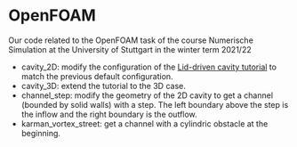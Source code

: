 # OpenFOAM

Our code related to the OpenFOAM task of the course Numerische Simulation at the University of Stuttgart in the winter term 2021/22

- cavity_2D: modify the configuration of the [Lid-driven cavity tutorial](https://www.openfoam.com/documentation/tutorial-guide/2-incompressible-flow/2.1-lid-driven-cavity-flow#x6-60002.1) to match the previous default configuration.
- cavity_3D: extend the tutorial to the 3D case.
- channel_step: modify the geometry of the 2D cavity to get a channel (bounded by solid walls) with a step. The left boundary above the step is the inflow and the right boundary is the outflow.
- karman_vortex_street: get a channel with a cylindric obstacle at the beginning.
